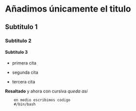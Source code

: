 # Añadimos únicamente el titulo

## Subtitulo 1

### Subtitulo 2 

#### Subtitulo 3

- primera cita
- segunda cita 


- tercera cita 

**Resaltado** y ahora con cursiva *queda asi*



```shell 
    en medio escribimos codigo
    #/bin/bash 
```
